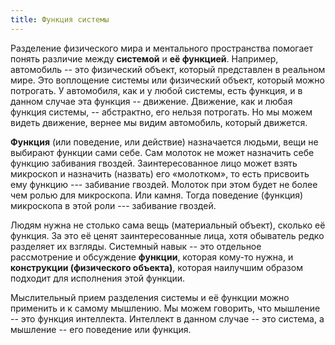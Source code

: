 ```yaml
---
title: Функция системы
---
```


Разделение физического мира и ментального пространства помогает понять
различие между **системой** и **её функцией**. Например, автомобиль --
это физический объект, который представлен в реальном мире. Это
воплощение системы или физический объект, который можно потрогать. У
автомобиля, как и у любой системы, есть функция, и в данном случае эта
функция -- движение. Движение, как и любая функция системы, --
абстрактно, его нельзя потрогать. Но мы можем видеть движение, вернее мы
видим автомобиль, который движется.

**Функция** (или поведение, или действие) назначается людьми, вещи не
выбирают функции сами себе. Сам молоток не может назначить себе функцию
забивания гвоздей. Заинтересованное лицо может взять микроскоп и
назначить (назвать) его «молотком», то есть присвоить ему функцию ---
забивание гвоздей. Молоток при этом будет не более чем ролью для
микроскопа. Или камня. Тогда поведение (функция) микроскопа в этой роли
--- забивание гвоздей.

Людям нужна не столько сама вещь (материальный объект), сколько её
функция. За это её ценят заинтересованные лица, хотя обыватель редко
разделяет их взгляды. Системный навык -- это отдельное рассмотрение и
обсуждение **функции**, которая кому-то нужна, и **конструкции
(физического объекта)**, которая наилучшим образом подходит для
исполнения этой функции.

Мыслительный прием разделения системы и её функции можно применить и к
самому мышлению. Мы можем говорить, что мышление -- это функция
интеллекта. Интеллект в данном случае -- это система, а мышление -- его
поведение или функция.
